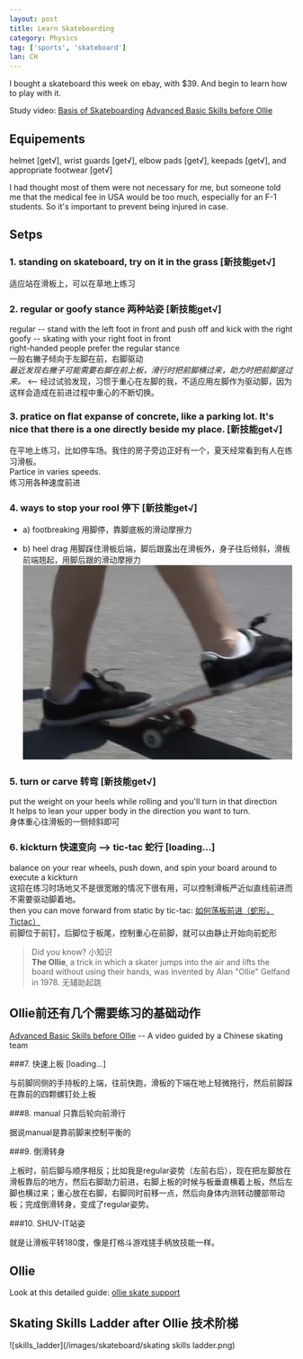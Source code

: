 ```yaml
---
layout: post
title: Learn Skateboarding
category: Physics
tag: ['sports', 'skateboard']
lan: CH
---
```


I bought a skateboard this week on ebay, with $39. And begin to learn how to play with it.

<!--preview-->

Study video: [Basis of Skateboarding](http://www.youtube.com/watch?v=con8ii2Bgys)
[Advanced Basic Skills before Ollie](http://v.youku.com/v_show/id_XMzU5ODgyOTA4.html)

## Equipements

helmet <span class="get">[get√]</span>, wrist guards <span class="get">[get√]</span>, elbow pads <span class="get">[get√]</span>, keepads <span class="get">[get√]</span>, and appropriate footwear <span class="get">[get√]</span>

I had thought most of them were not necessary for me, but someone told me that the medical fee in USA would be too much, especially for an F-1 students. So it's important to prevent being injured in case.

## Setps

### 1. standing on skateboard, try on it in the grass <span class="get">[新技能get√]</span>
适应站在滑板上，可以在草地上练习

### 2. regular or goofy stance 两种站姿 <span class="get">[新技能get√]</span>
regular -- stand with the left foot in front and push off and kick with the right<br/>
goofy -- skating with your right foot in front<br/>
right-handed people prefer the regular stance<br/>
一般右撇子倾向于左脚在前，右脚驱动<br/>
<i>最近发现右撇子可能需要右脚在前上板，滑行时把前脚横过来，助力时把前脚竖过来。</i> <-- 经过试验发现，习惯于重心在左脚的我，不适应用左脚作为驱动脚，因为这样会造成在前进过程中重心的不断切换。

### 3. pratice on flat expanse of concrete, like a parking lot. It's nice that there is a one directly beside my place. <span class="get">[新技能get√]</span>
在平地上练习，比如停车场。我住的房子旁边正好有一个，夏天经常看到有人在练习滑板。<br/>
Partice in varies speeds.<br/>
练习用各种速度前进<br/>

### 4. ways to stop your rool 停下 <span class="get">[新技能get√]</span>

- a) footbreaking
用脚停，靠脚底板的滑动摩擦力

- b) heel drag
用脚踩住滑板后端，脚后跟露出在滑板外，身子往后倾斜，滑板前端翘起，用脚后跟的滑动摩擦力
![heel_drag](/images/skateboard/heel_drag.png)

### 5. turn or carve 转弯 <span class="get">[新技能get√]</span>

put the weight on your heels while rolling and you'll turn in that direction <br/>
It helps to lean your upper body in the direction you want to turn. <br/>
身体重心往滑板的一侧倾斜即可

### 6. kickturn 快速变向 --> tic-tac 蛇行 <span class="loading">[loading...]</span>

balance on your rear wheels, push down, and spin your board around to execute a kickturn <br/>
这招在练习时场地又不是很宽敞的情况下很有用，可以控制滑板严近似直线前进而不需要驱动脚着地。 <br/>
then you can move forward from static by tic-tac: 
[如何荡板前进（蛇形，Tictac）](http://v.youku.com/v_show/id_XMzM0NzM4ODQ4.html) <br/>
前脚位于前钉，后脚位于板尾，控制重心在前脚，就可以由静止开始向前蛇形

>Did you know? 小知识 <br />
__The Ollie__, a trick in which a skater jumps into the air and lifts the board without using their hands, was invented by Alan "Ollie" Gelfand in 1978. 无辅助起跳

## Ollie前还有几个需要练习的基础动作
[Advanced Basic Skills before Ollie](http://v.youku.com/v_show/id_XMzU5ODgyOTA4.html) -- A video guided by a Chinese skating team

###7. 快速上板 <span class="loading">[loading...]</span>

与前脚同侧的手持板的上端，往前快跑，滑板的下端在地上轻微拖行，然后前脚踩在靠前的四颗螺钉处上板

###8. manual 只靠后轮向前滑行

据说manual是靠前脚来控制平衡的

###9. 倒滑转身

上板时，前后脚与顺序相反；比如我是regular姿势（左前右后），现在把左脚放在滑板靠后的地方，然后右脚助力前进，右脚上板的时候与板垂直横着上板，然后左脚也横过来；重心放在右脚，右脚同时前移一点，然后向身体内测转动腰部带动板；完成倒滑转身，变成了regular姿势。

###10. SHUV-IT站姿

就是让滑板平转180度，像是打格斗游戏搓手柄放技能一样。

## Ollie

Look at this detailed guide: [ollie skate support](http://www.youtube.com/watch?v=mWz9Wg1LcWE&feature=c4-overview&list=UU9PgszLOAWhQC6orYejcJlw)

## Skating Skills Ladder after Ollie 技术阶梯

![skills_ladder](/images/skateboard/skating skills ladder.png)